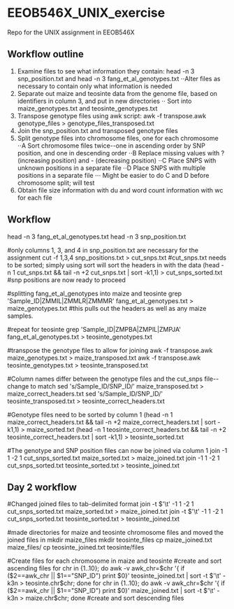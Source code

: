 # EEOB546X_UNIX_exercise
Repo for the UNIX assignment in EEOB546X

## Workflow outline
1. Examine files to see what information they contain: head -n 3 snp_position.txt and head -n 3 fang_et_al_genotypes.txt
⋅⋅Alter files as necessary to contain only what information is needed
2. Separate out maize and teosinte data from the genome file, based on identifiers in column 3, and put in new directories
⋅⋅ Sort into maize_genotypes.txt and teosinte_genotypes.txt
3. Transpose genotype files using awk script: awk -f transpose.awk genotype_files > genotype_files_transposed.txt
4. Join the snp_position.txt and transposed genotype files
5. Split genotype files into chromosome files, one for each chromosome
⋅⋅A Sort chromosome files twice--one in ascending order by SNP position, and one in descending order
⋅⋅B Replace missing values with ? (increasing position) and - (decreasing position)
⋅⋅C Place SNPS with unknown positions in a separate file
⋅⋅D Place SNPS with multiple positions in a separate file
⋅⋅⋅ Might be easier to do C and D before chromosome split; will test
6. Obtain file size information with du and word count information with wc for each file

## Workflow
head -n 3 fang_et_al_genotypes.txt
head -n 3 snp_position.txt

#only columns 1, 3, and 4 in snp_position.txt are necessary for the assignment
cut -f 1,3,4 snp_positions.txt > cut_snps.txt
#cut_snps.txt needs to be sorted; simply using sort will sort the headers in with the data
(head -n 1 cut_snps.txt && tail -n +2 cut_snps.txt | sort -k1,1) > cut_snps_sorted.txt
#snp positions are now ready to proceed

#splitting fang_et_al_genotypes into maize and teosinte
grep 'Sample_ID\|ZMMIL\|ZMMLR\|ZMMMR' fang_et_al_genotypes.txt > maize_genotypes.txt
  #this pulls out the headers as well as any maize samples.
  
#repeat for teosinte
grep 'Sample_ID\|ZMPBA\|ZMPIL\|ZMPJA' fang_et_al_genotypes.txt > teosinte_genotypes.txt

#transpose the genotype files to allow for joining
awk -f transpose.awk maize_genotypes.txt > maize_transposed.txt
awk -f transpose.awk teosinte_genotypes.txt > teosinte_transposed.txt

#Column names differ between the genotype files and the cut_snps file--change to match
sed 's/Sample_ID/SNP_ID/' maize_transposed.txt > maize_correct_headers.txt
sed 's/Sample_ID/SNP_ID/' teosinte_transposed.txt > teosinte_correct_headers.txt

#Genotype files need to be sorted by column 1
(head -n 1 maize_correct_headers.txt && tail -n +2 maize_correct_headers.txt | sort -k1,1) > maize_sorted.txt
(head -n 1 teosinte_correct_headers.txt && tail -n +2 teosinte_correct_headers.txt | sort -k1,1) > teosinte_sorted.txt

#The genotype and SNP position files can now be joined via column 1
join -1 1 -2 1 cut_snps_sorted.txt maize_sorted.txt > maize_joined.txt
join -1 1 -2 1 cut_snps_sorted.txt teosinte_sorted.txt > teosinte_joined.txt

## Day 2 workflow

#Changed joined files to tab-delimited format
join -t $'\t' -1 1 -2 1 cut_snps_sorted.txt maize_sorted.txt > maize_joined.txt
join -t $'\t' -1 1 -2 1 cut_snps_sorted.txt teosinte_sorted.txt > teosinte_joined.txt

#made directories for maize and teosinte chromosome files and moved the joined files in
mkdir maize_files
mkdir teosinte_files
cp maize_joined.txt maize_files/
cp teosinte_joined.txt teosinte/files

#Create files for each chromosome in maize and teosinte
  #create and sort ascending files
for chr in {1..10}; do awk -v awk_chr=$chr '{ if ($2==awk_chr || $1=="SNP_ID") print $0}' teosinte_joined.txt | sort -t $'\t' -k3n > teosinte.chr$chr; done
for chr in {1..10}; do awk -v awk_chr=$chr '{ if ($2==awk_chr || $1=="SNP_ID") print $0}' maize_joined.txt | sort -t $'\t' -k3n > maize.chr$chr; done
  #create and sort descending files
  
